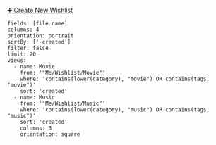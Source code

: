 [➕ Create New Wishlist](obsidian://new?vault=Obsidian%20Vault&name=obsidian://open?vault=Obsidian%20Vault&file=Me%2FWishlist%2FWishlist&template=Template/Create%20wishlist%20movie)


```page-gallery
fields: [file.name]
columns: 4
prientation: portrait
sortBy: ['-created']
filter: false
limit: 20
views:
  - name: Movie
    from: '"Me/Wishlist/Movie"'
    where: 'contains(lower(category), "movie") OR contains(tags, "movie")'
    sort: 'created'  
  - name: Music
    from: '"Me/Wishlist/Music"'
    where: 'contains(lower(category), "music") OR contains(tags, "music")'
    sort: 'created'
    columns: 3
    orientation: square
```
